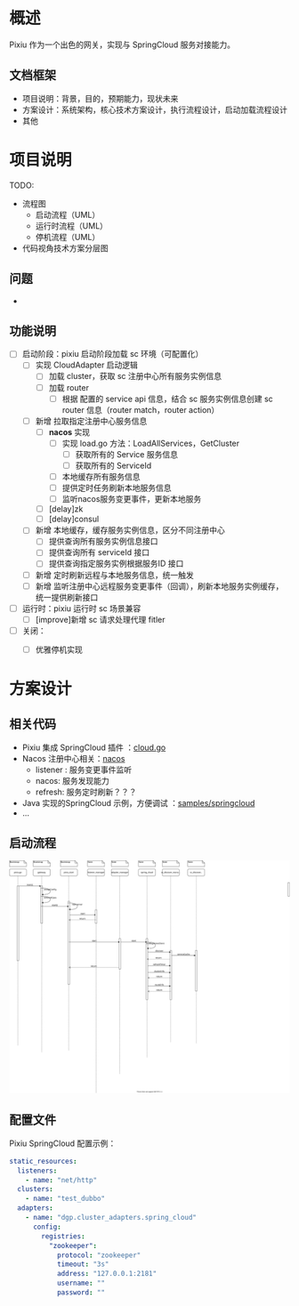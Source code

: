 # 概述

Pixiu 作为一个出色的网关，实现与 SpringCloud 服务对接能力。



## 文档框架

- 项目说明：背景，目的，预期能力，现状未来
- 方案设计：系统架构，核心技术方案设计，执行流程设计，启动加载流程设计
- 其他

# 项目说明

TODO:
- 流程图
    - 启动流程（UML）
    - 运行时流程（UML）
    - 停机流程（UML）
- 代码视角技术方案分层图



## 问题

-



## 功能说明



- [ ] 启动阶段：pixiu 启动阶段加载 sc 环境（可配置化）
    - [ ] 实现 CloudAdapter 启动逻辑
        - [ ] 加载 cluster，获取 sc 注册中心所有服务实例信息
        - [ ] 加载 router
            - [ ] 根据 配置的 service api 信息，结合 sc 服务实例信息创建 sc router 信息（router match，router action）
    - [ ] 新增 拉取指定注册中心服务信息
        - [ ] **nacos** 实现
            - [ ] 实现 load.go 方法：LoadAllServices，GetCluster
                - [ ] 获取所有的 Service 服务信息
                - [ ] 获取所有的 ServiceId
            - [ ] 本地缓存所有服务信息
            - [ ] 提供定时任务刷新本地服务信息
            - [ ] 监听nacos服务变更事件，更新本地服务
        - [ ] [delay]zk
        - [ ] [delay]consul
    - [ ] 新增 本地缓存，缓存服务实例信息，区分不同注册中心
        - [ ] 提供查询所有服务实例信息接口
        - [ ] 提供查询所有 serviceId 接口
        - [ ] 提供查询指定服务实例根据服务ID 接口
    - [ ] 新增 定时刷新远程与本地服务信息，统一触发
    - [ ] 新增 监听注册中心远程服务变更事件（回调），刷新本地服务实例缓存，统一提供刷新接口
- [ ] 运行时：pixiu 运行时 sc 场景兼容
    - [ ] [improve]新增 sc 请求处理代理 fitler
- [ ] 关闭：
    - [ ] 优雅停机实现



# 方案设计

## 相关代码

- Pixiu 集成 SpringCloud 插件 ：[cloud.go](../cloud.go)
- Nacos 注册中心相关：[nacos](../../../registry/nacos)
    - listener : 服务变更事件监听
    - nacos: 服务发现能力
    - refresh: 服务定时刷新？？？
- Java 实现的SpringCloud 示例，方便调试 ：[samples/springcloud](../../../../samples/springcloud)
- ...

## 启动流程
![alt PixiuStart](pixiu_start_sc.svg "Pixiu Start Process")

## 配置文件

Pixiu SpringCloud 配置示例：

```yaml
static_resources:
  listeners:
    - name: "net/http"
  clusters:
    - name: "test_dubbo"
  adapters:
    - name: "dgp.cluster_adapters.spring_cloud"
      config:
        registries:
          "zookeeper":
            protocol: "zookeeper"
            timeout: "3s"
            address: "127.0.0.1:2181"
            username: ""
            password: ""
```







